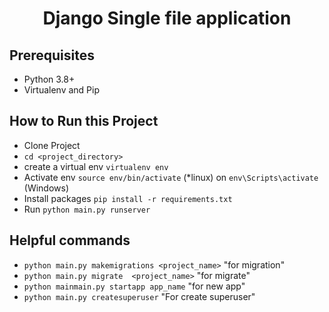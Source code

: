 <h1 align='center'>Django Single file application</h1>


## Prerequisites
  - Python 3.8+
  - Virtualenv and Pip

## How to Run this Project

  - Clone Project
  - `cd <project_directory>` 
  - create a virtual env `virtualenv env`
  - Activate env `source env/bin/activate` (*linux) on `env\Scripts\activate` (Windows)
  - Install packages `pip install -r requirements.txt`
  - Run `python main.py runserver`

## Helpful commands
  - `python main.py makemigrations <project_name>` "for migration"
  - `python main.py migrate  <project_name>` "for migrate"
  - `python mainmain.py startapp app_name` "for new app"
  - `python main.py createsuperuser` "For create superuser"


